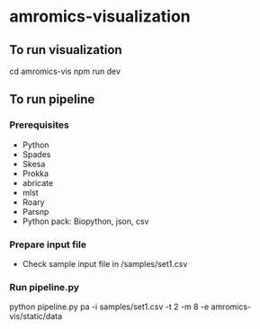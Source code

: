 # amromics-visualization
## To run visualization
cd amromics-vis
npm run dev
## To run pipeline
### Prerequisites
- Python
- Spades
- Skesa
- Prokka
- abricate
- mlst
- Roary
- Parsnp
- Python pack: Biopython, json, csv
### Prepare input file
- Check sample input file in /samples/set1.csv
### Run pipeline.py
python pipeline.py pa -i samples/set1.csv -t 2 -m 8 -e amromics-vis/static/data 
